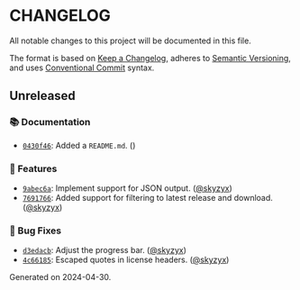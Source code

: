 # CHANGELOG

All notable changes to this project will be documented in this file.

The format is based on [Keep a Changelog](https://keepachangelog.com), adheres to [Semantic Versioning](https://semver.org), and uses [Conventional Commit](https://www.conventionalcommits.org) syntax.

## Unreleased

### :books: Documentation

* [`0430f46`](https://github.com/northwood-labs/terraform-provider-corefunc/commit/0430f4648c12420c74234149e9abb48d3c918b2b): Added a `README.md`. ()

### <!-- 0 -->:rocket: Features

* [`9abec6a`](https://github.com/northwood-labs/terraform-provider-corefunc/commit/9abec6a532c2dc645641e2bdddaee4ae206228a1): Implement support for JSON output. ([@skyzyx](https://github.com/skyzyx))
* [`7691766`](https://github.com/northwood-labs/terraform-provider-corefunc/commit/7691766a93409f5a91138c87012d2b08ce1a2707): Added support for filtering to latest release and download. ([@skyzyx](https://github.com/skyzyx))

### <!-- 1 -->:bug: Bug Fixes

* [`d3edacb`](https://github.com/northwood-labs/terraform-provider-corefunc/commit/d3edacb5baad8b29194b0d646f630123121cd297): Adjust the progress bar. ([@skyzyx](https://github.com/skyzyx))
* [`4c66185`](https://github.com/northwood-labs/terraform-provider-corefunc/commit/4c66185e3dce0500444e924021b969bfcac71dd1): Escaped quotes in license headers. ([@skyzyx](https://github.com/skyzyx))

<p>Generated on 2024-04-30.</p>
